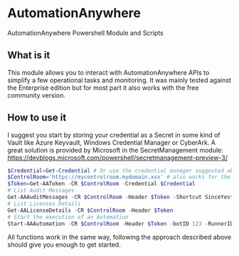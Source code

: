 # AutomationAnywhere
AutomationAnywhere Powershell Module and Scripts

## What is it
This module allows you to interact with AutomationAnywhere APIs to simplify a few
operational tasks and monitoring. It was mainly tested against the Enterprise edition
but for most part it also works with the free community version.

## How to use it
I suggest you start by storing your credential as a Secret in some kind of Vault like
Azure Keyvault, Windows Credential Manager or CyberArk.
A great solution is provided by Microsoft in the SecretManagement module:
https://devblogs.microsoft.com/powershell/secretmanagement-preview-3/


``` powershell
$Credential=Get-Credential # Or use the credential manager suggested above
$ControlRoom='https://mycontrolroom.mydomain.xxx' # also works for the https://community2.cloud-2.automationanywhere.digital/ 
$Token=Get-AAToken -CR $ControlRoom -Credential $Credential
# List Audit Messages
Get-AAAuditMessages -CR $ControlRoom -Header $Token -Shortcut SinceYesterday 
# List Licenses Details
Get-AALicenseDetails -CR $ControlRoom -Header $Token
# Start the execution of an Automation
Start-AAAutomation -CR $ControlRoom -Header $Token -botID 123 -RunnerID 456
```

All functions work in the same way, following the approach described above should give you enough to get started.
